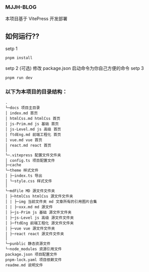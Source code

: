 ### MJJH-BLOG

本项目基于 VitePress 开发部署

## 如何运行??

setp 1 

```sh
pnpm install
```

setp 2 (可选) 修改 package.json 启动命令为你自己方便的命令
setp 3 

```sh
pnpm run dev
```

### 以下为本项目的目录结构：

```
.
└─docs 项目主目录
│ index.md 首页
│ htmlCss.md htmlCss 首页
│ js-Prim.md js 基础 首页
│ js-Level.md js 高级 首页
│ ftdEng.md 前端工程化 首页
│ vue.md vue 首页
│ react.md react 首页
│
└─.vitepress 配置文件文件夹
│ config.ts 项目配置文件
├─cache
└─theme 样式文件
│ ├─index.ts 导出
│ └─style.css 样式文件
│
└─mdFile MD 源文件文件夹
│ ├─htmlCss htmlCss 源文件文件夹
│ | ├─img 当前文件夹 md 文章所有的引用图片合集
│ | ├─xxx.md md 源文件
│ ├─js-Prim js 基础 源文件文件夹
│ ├─js-Level js 高级 源文件文件夹
│ ├─ftdEng 前端工程化 源文件文件夹
│ ├─vue vue 源文件文件夹
│ ├─react react 源文件文件夹
│
└─punblic 静态资源文件
└─node_modules 资源引用文件
package.json 项目配置文件
pnpm-lock.yaml 项目依赖文件
readme.md 说明文件
```

